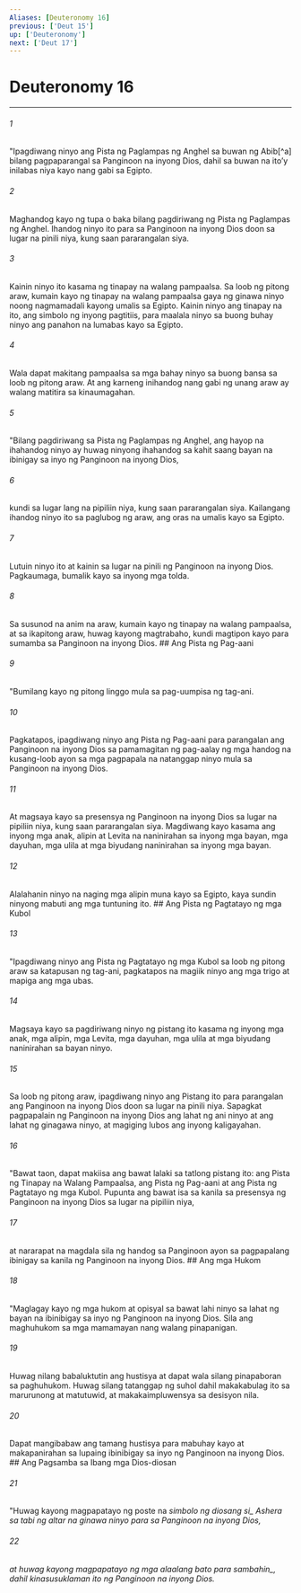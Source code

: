 ```yaml
---
Aliases: [Deuteronomy 16]
previous: ['Deut 15']
up: ['Deuteronomy']
next: ['Deut 17']
---
```

# Deuteronomy 16

***






















###### 1 










"Ipagdiwang ninyo ang Pista ng Paglampas ng Anghel sa buwan ng Abib[^a] bilang pagpaparangal sa Panginoon na inyong Dios, dahil sa buwan na itoʼy inilabas niya kayo nang gabi sa Egipto. 





















###### 2 










Maghandog kayo ng tupa o baka bilang pagdiriwang ng Pista ng Paglampas ng Anghel. Ihandog ninyo ito para sa Panginoon na inyong Dios doon sa lugar na pinili niya, kung saan pararangalan siya. 





















###### 3 










Kainin ninyo ito kasama ng tinapay na walang pampaalsa. Sa loob ng pitong araw, kumain kayo ng tinapay na walang pampaalsa gaya ng ginawa ninyo noong nagmamadali kayong umalis sa Egipto. Kainin ninyo ang tinapay na ito, ang simbolo ng inyong pagtitiis, para maalala ninyo sa buong buhay ninyo ang panahon na lumabas kayo sa Egipto. 





















###### 4 










Wala dapat makitang pampaalsa sa mga bahay ninyo sa buong bansa sa loob ng pitong araw. At ang karneng inihandog nang gabi ng unang araw ay walang matitira sa kinaumagahan. 





















###### 5 










"Bilang pagdiriwang sa Pista ng Paglampas ng Anghel, ang hayop na ihahandog ninyo ay huwag ninyong ihahandog sa kahit saang bayan na ibinigay sa inyo ng Panginoon na inyong Dios, 





















###### 6 










kundi sa lugar lang na pipiliin niya, kung saan pararangalan siya. Kailangang ihandog ninyo ito sa paglubog ng araw, ang oras na umalis kayo sa Egipto. 





















###### 7 










Lutuin ninyo ito at kainin sa lugar na pinili ng Panginoon na inyong Dios. Pagkaumaga, bumalik kayo sa inyong mga tolda. 





















###### 8 










Sa susunod na anim na araw, kumain kayo ng tinapay na walang pampaalsa, at sa ikapitong araw, huwag kayong magtrabaho, kundi magtipon kayo para sumamba sa Panginoon na inyong Dios. ## Ang Pista ng Pag-aani 





















###### 9 










"Bumilang kayo ng pitong linggo mula sa pag-uumpisa ng tag-ani. 





















###### 10 










Pagkatapos, ipagdiwang ninyo ang Pista ng Pag-aani para parangalan ang Panginoon na inyong Dios sa pamamagitan ng pag-aalay ng mga handog na kusang-loob ayon sa mga pagpapala na natanggap ninyo mula sa Panginoon na inyong Dios. 





















###### 11 










At magsaya kayo sa presensya ng Panginoon na inyong Dios sa lugar na pipiliin niya, kung saan pararangalan siya. Magdiwang kayo kasama ang inyong mga anak, alipin at Levita na naninirahan sa inyong mga bayan, mga dayuhan, mga ulila at mga biyudang naninirahan sa inyong mga bayan. 





















###### 12 










Alalahanin ninyo na naging mga alipin muna kayo sa Egipto, kaya sundin ninyong mabuti ang mga tuntuning ito. ## Ang Pista ng Pagtatayo ng mga Kubol 





















###### 13 










"Ipagdiwang ninyo ang Pista ng Pagtatayo ng mga Kubol sa loob ng pitong araw sa katapusan ng tag-ani, pagkatapos na magiik ninyo ang mga trigo at mapiga ang mga ubas. 





















###### 14 










Magsaya kayo sa pagdiriwang ninyo ng pistang ito kasama ng inyong mga anak, mga alipin, mga Levita, mga dayuhan, mga ulila at mga biyudang naninirahan sa bayan ninyo. 





















###### 15 










Sa loob ng pitong araw, ipagdiwang ninyo ang Pistang ito para parangalan ang Panginoon na inyong Dios doon sa lugar na pinili niya. Sapagkat pagpapalain ng Panginoon na inyong Dios ang lahat ng ani ninyo at ang lahat ng ginagawa ninyo, at magiging lubos ang inyong kaligayahan. 





















###### 16 










"Bawat taon, dapat makiisa ang bawat lalaki sa tatlong pistang ito: ang Pista ng Tinapay na Walang Pampaalsa, ang Pista ng Pag-aani at ang Pista ng Pagtatayo ng mga Kubol. Pupunta ang bawat isa sa kanila sa presensya ng Panginoon na inyong Dios sa lugar na pipiliin niya, 





















###### 17 










at nararapat na magdala sila ng handog sa Panginoon ayon sa pagpapalang ibinigay sa kanila ng Panginoon na inyong Dios. ## Ang mga Hukom 





















###### 18 










"Maglagay kayo ng mga hukom at opisyal sa bawat lahi ninyo sa lahat ng bayan na ibinibigay sa inyo ng Panginoon na inyong Dios. Sila ang maghuhukom sa mga mamamayan nang walang pinapanigan. 





















###### 19 










Huwag nilang babaluktutin ang hustisya at dapat wala silang pinapaboran sa paghuhukom. Huwag silang tatanggap ng suhol dahil makakabulag ito sa marurunong at matutuwid, at makakaimpluwensya sa desisyon nila. 





















###### 20 










Dapat mangibabaw ang tamang hustisya para mabuhay kayo at makapanirahan sa lupaing ibinibigay sa inyo ng Panginoon na inyong Dios. ## Ang Pagsamba sa Ibang mga Dios-diosan 





















###### 21 










"Huwag kayong magpapatayo ng poste na <i class="trans-change">simbolo ng diosang si_ Ashera sa tabi ng altar na ginawa ninyo para sa Panginoon na inyong Dios, 





















###### 22 










at huwag kayong magpapatayo ng mga alaalang bato <i class="trans-change">para sambahin_, dahil kinasusuklaman ito ng Panginoon na inyong Dios.
